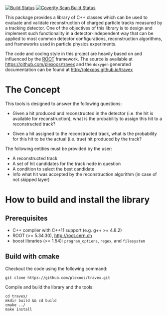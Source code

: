 [![Build Status](https://travis-ci.org/plexoos/travex.svg?branch=master)](https://travis-ci.org/plexoos/travex)
[![Coverity Scan Build Status](https://scan.coverity.com/projects/9254/badge.svg)](https://scan.coverity.com/projects/plexoos-travex)


This package provides a library of C++ classes which can be used to evaluate and
validate reconstruction of charged particle tracks measured by a tracking
detector. One of the objectives of this library is to design and implement such
functionality in a detector-independent way that can be applied to most common
detector configurations, reconstruction algorithms, and frameworks used in
particle physics experiments.

The code and coding style in this project are heavily based on and influenced by
the [ROOT](http://root.cern.ch) framework. The source is available at
<https://github.com/plexoos/travex> and the `doxygen` generated documentation
can be found at <http://plexoos.github.io/travex>


The Concept
===========

This tools is designed to answer the following questions:

- Given a hit produced and reconstructed in the detector (i.e. the hit is
  available for reconstruction), what is the probability to assign this hit to
  a reconstructed track?

- Given a hit assigned to the reconstructed track, what is the probability for
  this hit to be the actual (i.e. true) hit produced by the track?


The following entities must be provided by the user:

- A reconstructed track
- A set of hit candidates for the track node in question
- A condition to select the best candidate
- Info what hit was accepted by the reconstruction algorithm (in case of not skipped layer)



How to build and install the library
====================================


Prerequisites
-------------

- C++ compiler with C++11 support (e.g. g++ >= 4.8.2)
- ROOT (>= 5.34.30), http://root.cern.ch
- boost libraries (>= 1.54): `program_options`, `regex`, and `filesystem`


Build with cmake
----------------

Checkout the code using the following command:

    git clone https://github.com/plexoos/travex.git

Compile and build the library and the tools:

    cd travex/
    mkdir build && cd build
    cmake ../
    make install
